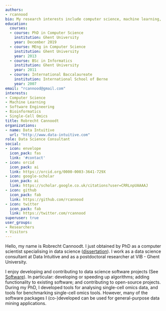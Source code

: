 ```yaml
---
authors:
- rcannood
bio: My research interests include computer science, machine learning, bioinformatics, and single-cell omics.
education:
  courses:
  - course: PhD in Computer Science
    institution: Ghent University
    year: December 2019
  - course: MEng in Computer Science
    institution: Ghent University
    year: 2013
  - course: BSc in Informatics
    institution: Ghent University
    year: 2011
  - course: International Baccalaureate
    institution: International School of Berne
    year: 2007
email: "rcannood@gmail.com"
interests:
- Computer Science
- Machine Learning
- Software Engineering
- Bioinformatics
- Single-Cell Omics
title: Robrecht Cannoodt
organizations:
- name: Data Intuitive
  url: "http://www.data-intuitive.com"
role: Data Science Consultant
social:
- icon: envelope
  icon_pack: fas
  link: '#contact'
- icon: orcid
  icon_pack: ai
  link: https://orcid.org/0000-0003-3641-729X
- icon: google-scholar
  icon_pack: ai
  link: https://scholar.google.co.uk/citations?user=CRRLnpUAAAAJ
- icon: github
  icon_pack: fab
  link: https://github.com/rcannood
- icon: twitter
  icon_pack: fab
  link: https://twitter.com/rcannood
superuser: true
user_groups:
- Researchers
- Visitors
---
```


Hello, my name is Robrecht Cannoodt. I just obtained by PhD as a computer scientist specialising in data science ([dissertation](files/phdthesis.pdf)). I work as a data science consultant at Data Intuitive and as a postdoctoral researcher at VIB - Ghent University.

I enjoy developing and contributing to data science software projects (See [Software](software)). In particular: developing or speeding up algorithms; adding functionality to existing software; and contributing to open-source projects. During my PhD, I developed tools for analysing single-cell omics data, and tools for benchmarking single-cell omics tools. However, many of the software packages I (co-)developed can be used for general-purpose data mining applications.
